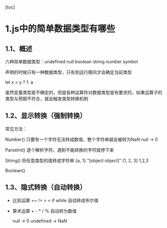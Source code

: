 [toc]

# 1.js中的简单数据类型有哪些

## 1.1、概述

六种简单数据类型：undefined null boolean  string number symbol

声明的时候只有一种数据类型，只有到运行期间才会确定当前类型

let x = y ? 1: a

虽然变量类型是不确定的，但是各种运算符对数据类型是有要求的，如果运算子的类型与预期不符合，就会触发类型转换机制

## 1.2、显示转换（强制转换）

常见方法：

Number()  只要有一个字符无法转成数值，整个字符串就会被转为NaN  null -> 0

ParseInt()  逐个解析字符，遇到不能转换的字符就停下来

String()  将任意类型的值转成字符串    {a, 1} "[object object]"  [1, 2, 3]   1,2,3

Boolean()

## 1.3、隐式转换（自动转换）

- 比较运算 == != > <  if while   自动转成布尔值

- 算术运算  + - * / %   自动转为数值

  null -> 0  undefined -> NaN